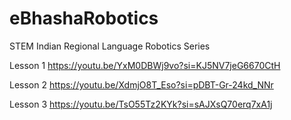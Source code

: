 # eBhashaRobotics
STEM Indian Regional Language Robotics Series

Lesson 1
https://youtu.be/YxM0DBWj9vo?si=KJ5NV7jeG6670CtH

Lesson 2
https://youtu.be/XdmjO8T_Eso?si=pDBT-Gr-24kd_NNr

Lesson 3
https://youtu.be/TsO55Tz2KYk?si=sAJXsQ70erq7xA1j



